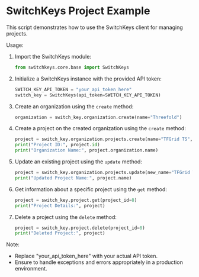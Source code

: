 # SwitchKeys Project Example

This script demonstrates how to use the SwitchKeys client for managing projects.

Usage:

1. Import the SwitchKeys module:

    ```python
    from switchkeys.core.base import SwitchKeys
    ```

2. Initialize a SwitchKeys instance with the provided API token:

    ```python
    SWITCH_KEY_API_TOKEN = "your_api_token_here"
    switch_key = SwitchKeys(api_token=SWITCH_KEY_API_TOKEN)
    ```

3. Create an organization using the `create` method:

    ```python
    organization = switch_key.organization.create(name="Threefold")
    ```

4. Create a project on the created organization using the `create` method:

    ```python
    project = switch_key.organization.projects.create(name="TFGrid TS", organization_id=organization.id)
    print("Project ID:", project.id)
    print("Organization Name:", project.organization.name)
    ```

5. Update an existing project using the `update` method:

    ```python
    project = switch_key.organization.projects.update(new_name="TFGrid TS", project_id=8, new_organization_id=6)
    print("Updated Project Name:", project.name)
    ```

6. Get information about a specific project using the `get` method:

    ```python
    project = switch_key.project.get(project_id=8)
    print("Project Details:", project)
    ```

7. Delete a project using the `delete` method:

    ```python
    project = switch_key.project.delete(project_id=8)
    print("Deleted Project:", project)
    ```

Note:

- Replace "your_api_token_here" with your actual API token.
- Ensure to handle exceptions and errors appropriately in a production environment.
